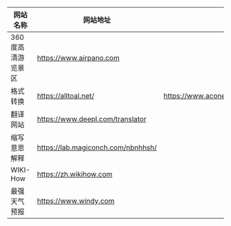 |**网站名称**|**网站地址**| |
-------|-----|------|
360度高清游览景区|<https://www.airpano.com>
格式转换| <https://alltoal.net/>| <https://www.aconert.com/cn/>
翻译网站| <https://www.deepl.com/translator>
缩写意思解释| <https://lab.magiconch.com/nbnhhsh/>
WIKI-How | <https://zh.wikihow.com>
最强天气预报|<https://www.windy.com>


